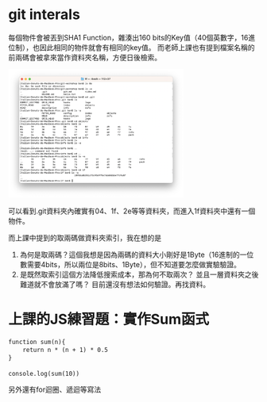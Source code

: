 # git interals

每個物件會被丟到SHA1 Function，雜湊出160 bits的Key值（40個英數字，16進位制），也因此相同的物件就會有相同的key值。
而老師上課也有提到檔案名稱的前兩碼會被拿來當作資料夾名稱，方便日後檢索。

<img src="attachment/.git flie.png" width="70%"/>

可以看到.git資料夾內確實有04、1f、2e等等資料夾，而進入1f資料夾中還有一個物件。

而上課中提到的取兩碼做資料夾索引，我在想的是

1. 為何是取兩碼？這個我想是因為兩碼的資料大小剛好是1Byte（16進制的一位數需要4bits，所以兩位是8bits、1Byte），但不知道要怎麼做實驗驗證。
2. 是既然取索引這個方法降低搜索成本，那為何不取兩次？
   並且一層資料夾之後難道就不會放滿了嗎？
   目前還沒有想法如何驗證。再找資料。

# 上課的JS練習題：實作Sum函式
```
function sum(n){
	return n * (n + 1) * 0.5
}

console.log(sum(10))
```
另外還有for迴圈、遞迴等寫法
